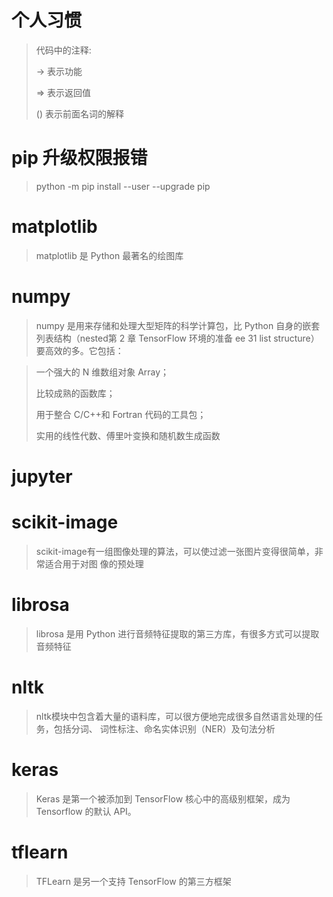 # 个人习惯
> 代码中的注释:
> 
> -> 表示功能
> 
> => 表示返回值
> 
> () 表示前面名词的解释

# pip 升级权限报错
> python -m pip install --user --upgrade pip

# matplotlib
> matplotlib 是 Python 最著名的绘图库

# numpy
> numpy 是用来存储和处理大型矩阵的科学计算包，比 Python 自身的嵌套列表结构（nested第 2 章 TensorFlow 环境的准备 ee 31
list structure）要高效的多。它包括：

> 一个强大的 N 维数组对象 Array；
> 
> 比较成熟的函数库；
> 
> 用于整合 C/C++和 Fortran 代码的工具包；
> 
> 实用的线性代数、傅里叶变换和随机数生成函数

# jupyter

# scikit-image
> scikit-image有一组图像处理的算法，可以使过滤一张图片变得很简单，非常适合用于对图
像的预处理

# librosa
> librosa 是用 Python 进行音频特征提取的第三方库，有很多方式可以提取音频特征

# nltk
> nltk模块中包含着大量的语料库，可以很方便地完成很多自然语言处理的任务，包括分词、
词性标注、命名实体识别（NER）及句法分析

# keras
> Keras 是第一个被添加到 TensorFlow 核心中的高级别框架，成为 Tensorflow 的默认 API。

# tflearn
> TFLearn 是另一个支持 TensorFlow 的第三方框架

